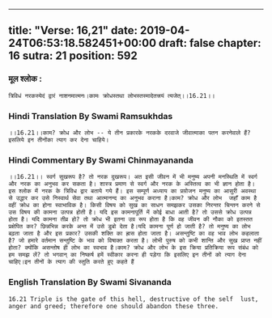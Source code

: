 
---
title: "Verse: 16,21"
date: 2019-04-24T06:53:18.582451+00:00
draft: false
chapter: 16
sutra: 21
position: 592
---
### मूल श्लोक :
```
त्रिविधं नरकस्येदं द्वारं नाशनमात्मनः।कामः क्रोधस्तथा लोभस्तस्मादेतत्त्रयं त्यजेत्।।16.21।।

```

### Hindi Translation By Swami Ramsukhdas
```
।।16.21।।काम? क्रोध और लोभ -- ये तीन प्रकारके नरकके दरवाजे जीवात्माका पतन करनेवाले हैं? इसलिये इन तीनोंका त्याग कर देना चाहिये।

```

### Hindi Commentary By Swami Chinmayananda
```
।।16.21।। स्वर्ग सुखरूप है? तो नरक दुखरूप। अत इसी जीवन में भी मनुष्य अपनी मनस्थिति में स्वर्ग और नरक का अनुभव कर सकता है। शास्त्र प्रमाण से स्वर्ग और नरक के अस्तित्व का भी ज्ञान होता है। इस श्लोक में नरक के त्रिविध द्वार बताये गये हैं। इस सम्पूर्ण अध्याय का प्रय़ोजन मनुष्य का आसुरी अवस्था से उद्धार कर उसे निस्वार्थ सेवा तथा आत्मानन्द का अनुभव कराना है।काम? क्रोध और लोभ  जहाँ काम है वहीं क्रोध का होना स्वाभाविक है। किसी विषय को सुख का साधन समझकर उसका निरन्तर चिन्तन करने से उस विषय की कामना उत्पन्न होती है। यदि इस कामनापूर्ति में कोई बाधा आती है? तो उससे क्रोध उत्पन्न होता है। यदि कामना तीव्र हो? तो क्रोध भी इतना उग्र रूप होता है कि वह जीवन की नौका को इतस्तत प्रक्षेपित कर? छिन्नभिन्न करके अन्त में उसे डुबो देता है।यदि कामना पूर्ण हो जाती है? तो मनुष्य का लोभ बढ़ता जाता है और इस प्रकार? उसकी शक्ति का ह्रास होता जाता है। असन्तुष्टि का वह भाव लोभ कहलाता है? जो हमारे वर्तमान सन्तुष्टि के भाव को विषाक्त करता है। लोभी पुरुष को कभी शान्ति और सुख प्राप्त नहीं होता? क्योंकि असन्तोष ही लोभ का स्वभाव है।काम? क्रोध और लोभ के इस क्रिया प्रतिक्रिया रूप संबंध को हम समझ लें? तो भगवान् का निष्कर्ष हमें स्वीकार करना ही पड़ेगा कि इसलिए इन तीनों को त्याग देना चाहिए।इन तीनों के त्याग की स्तुति करते हुए कहते हैं

```

### English Translation By Swami  Sivananda
```
16.21 Triple is the gate of this hell, destructive of the self  lust, anger and greed; therefore one should abandon these three.

```

